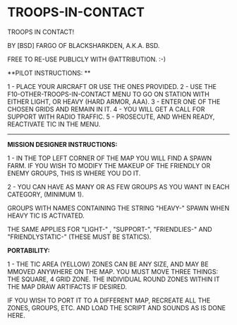 # TROOPS-IN-CONTACT

TROOPS IN CONTACT! 

BY [BSD] FARGO OF BLACKSHARKDEN,  A.K.A. BSD.

FREE TO RE-USE PUBLICLY WITH @ATTRIBUTION. :-)

**PILOT INSTRUCTIONS: **

1 - PLACE YOUR AIRCRAFT OR USE THE ONES PROVIDED.
2 - USE THE F10-OTHER-TROOPS-IN-CONTACT MENU TO GO ON STATION WITH EITHER LIGHT, OR HEAVY (HARD ARMOR, AAA).
3 - ENTER ONE OF THE CHOSEN GRIDS AND REMAIN IN IT.
4 - YOU WILL GET A CALL FOR SUPPORT WITH RADIO TRAFFIC.
5 - PROSECUTE, AND WHEN READY, REACTIVATE TIC IN THE MENU.

---------------------------------------------------

**MISSION DESIGNER INSTRUCTIONS:**

1 - IN THE TOP LEFT CORNER OF THE MAP YOU WILL FIND A SPAWN FARM. IF YOU WISH TO MODIFY THE MAKEUP OF THE FRIENDLY OR ENEMY GROUPS, THIS IS WHERE YOU DO IT. 

2 - YOU CAN HAVE AS MANY OR AS FEW GROUPS AS YOU WANT IN EACH CATEGORY, (MINIMUM 1).

GROUPS WITH NAMES  CONTAINING THE STRING "HEAVY-" SPAWN WHEN HEAVY TIC IS ACTIVATED. 

THE SAME APPLIES FOR "LIGHT-" ,  "SUPPORT-", "FRIENDLIES-" AND "FRIENDLYSTATIC-" (THESE MUST BE STATICS).


**PORTABILITY:**

1 - THE TIC AREA (YELLOW)  ZONES CAN BE ANY SIZE, AND MAY BE MMOVED ANYWHERE ON THE MAP. YOU MUST MOVE THREE THINGS:
THE SQUARE, 4 GRID ZONE. 
THE INDIVIDUAL ROUND ZONES WITHIN IT
THE MAP DRAW ARTIFACTS IF DESIRED.

IF YOU WISH TO PORT IT TO A DIFFERENT MAP, RECREATE ALL THE ZONES, GROUPS, ETC. AND LOAD THE SCRIPT AND SOUNDS AS IS DONE HERE. 
